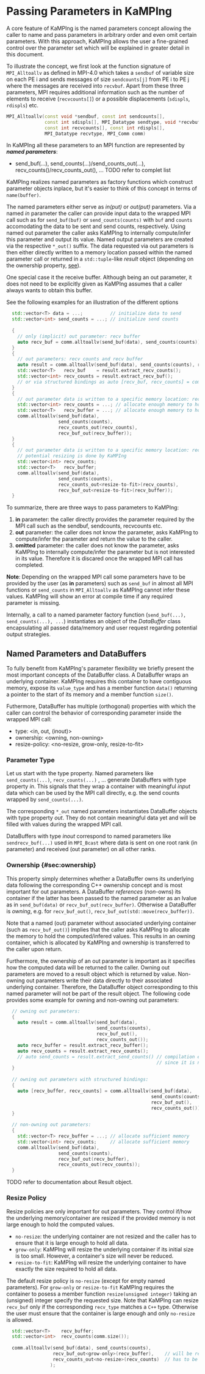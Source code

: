 # Passing Parameters in KaMPIng

A core feature of KaMPIng is the named parameters concept allowing the caller to name and pass parameters in arbitrary order and even omit certain parameters.
With this approach, KaMPIng allows the user a fine-grained control over the parameter set which will be explained in greater detail in this document.

To illustrate the concept, we first look at the function signature of `MPI_Alltoallv` as defined in MPI-4.0 which takes a `sendbuf` of variable
size on each PE i and sends messages of size `sendcounts[j]` from PE i to PE j where the messages are received into `recvbuf`.
Apart from these three parameters, MPI requires additional information such as the number of elements to receive (`recvcounts[]`) or a possible displacements (`sdispls`, `rdispls`) etc.
```cpp
MPI_Alltoallv(const void *sendbuf, const int sendcounts[],
              const int sdispls[], MPI_Datatype sendtype, void *recvbuf,
              const int recvcounts[], const int rdispls[],
              MPI_Datatype recvtype, MPI_Comm comm)
```

In KaMPIng all these parameters to an MPI function are represented by ***named parameters***:
- send_buf(...), send_counts(...)/send_counts_out(...), recv_counts()/recv_counts_out(), ... TODO refer to complet list

KaMPIng realizes named parameters as factory functions which construct parameter objects inplace, but it's easier to think of this concept in terms of `name(buffer)`.

The named parameters either serve as *in(put)* or *out(put)* parameters.
Via a named *in* parameter the caller can provide input data to the wrapped MPI call such as for `send_buf(buf)` or `send_counts(counts)` with `buf` and `counts` accomodating the data to be sent and send counts, respectively.
Using named out parameter the caller asks KaMPIng to internally compute/infer this parameter and output its value. Named output parameters are created via the respective `*_out()` suffix.
The data requested via out parameters is then either directly written to a memory location passed within the named parameter call or returned in a `std::tuple`-like *result* object (depending on the ownership property, [see](#sec:ownership)).

One special case it the receive buffer. Although being an out parameter, it does not need to be explicitly given as KaMPIng assumes that a caller always wants to obtain this buffer.

See the following examples for an illustration of the different options

```cpp
  std::vector<T> data = ...;          // initialize data to send
  std::vector<int> send_counts = ...; // initialize send counts
  
  {
    // only (implicit) out parameter: recv buffer
    auto recv_buf = comm.alltoallv(send_buf(data), send_counts(counts));
  }
  {
    // out parameters: recv counts and recv buffer
    auto result = comm.alltoallv(send_buf(data), send_counts(counts), recv_counts_out());
    std::vector<T>   recv_buf    = result.extract_recv_counts();
    std::vector<int> recv_counts = result.extract_recv_buf();
    // or via structured bindings as auto [recv_buf, recv_counts] = comm.alltoallv(...);
  }
  {
    // out parameter data is written to a specific memory location: recv counts and recv buffer
    std::vector<int> recv_counts = ...; // allocate enough memory to hold recv counts
    std::vector<T>   recv_buffer = ...; // allocate enough memory to hold recv elements
    comm.alltoallv(send_buf(data),
                   send_counts(counts),
                   recv_counts_out(recv_counts),
                   recv_buf_out(recv_buffer));
  }
  {
    // out parameter data is written to a specific memory location: recv counts and recv buffer
    // potential resizing is done by KaMPIng
    std::vector<int> recv_counts;
    std::vector<T>   recv_buffer;
    comm.alltoallv(send_buf(data),
                   send_counts(counts),
                   recv_counts_out<resize-to-fit>(recv_counts),
                   recv_buf_out<resize-to-fit>(recv_buffer));
  }
```

To summarize, there are three ways to pass parameters to KaMPIng:
1. **in** parameter: the caller directly provides the parameter required by the MPI call such as the sendbuf, sendcounts, recvcounts etc.
2. **out** parameter: the caller does not know the parameter, asks KaMPIng to compute/infer the parameter and return the value to the caller.
3. **omitted** parameter: the caller does not know the parameter, asks KaMPIng to internally compute/infer the parameter but is not interested in its value. Therefore it is discared once the wrapped MPI call has completed.

**Note**: Depending on the wrapped MPI call some parameters have to be provided by the user (as **in** parameters) such as `send_buf` in almost all MPI functions or `send_counts` in `MPI_Alltoallv` as KaMPIng cannot infer these values.
KaMPIng will show an error at compile time if any required parameter is missing.


Internally, a call to a named parameter factory function (`send_buf(...), send_counts(...), ...`) instantiates an object of the *DataBuffer* class encapsulating
all passed data/memory and user request regarding potential output strategies.

## Named Parameters and DataBuffers
To fully benefit from KaMPIng's parameter flexibility we briefly present the most important concepts of the DataBuffer class.
A DataBuffer wraps an underlying container. KaMPIng requires this container to have contiguous memory, expose its `value_type` and has a member function `data()` returning a pointer to the start of its memory and a member function `size()`.

Futhermore, DataBuffer has multiple (orthogonal) properties with which the caller can control the behavior of corresponding parameter inside the wrapped MPI call:
- type: <in, out, (inout)>
- ownership: <owning, non-owning>
- resize-policy: <no-resize, grow-only, resize-to-fit>

### Parameter Type

Let us start with the type property. Named parameters like `send_counts(...)`, `recv_counts(...)` , ... generate DataBuffers with type property *in*.
This signals that they wrap a container with meaningful *input* data which can be used by the MPI call directly, e.g. the send counts wrapped by `send_counts(...)`.

The corresponding `*_out` named parameters instantiates DataBuffer objects with type property *out*.
They do not contain meaningful data yet and will be filled with values during the wrapped MPI call.

DataBuffers with type *inout* correspond to named parameters like `sendrecv_buf(...)` used in `MPI_Bcast` where data is sent on one root rank (in parameter) and received (out parameter) on all other ranks.

### Ownership {#sec:ownership}
This property simply determines whether a DataBuffer owns its underlying data following the corresponding C++ ownership concept and is most important for out parameters.
A DataBuffer *references* (*non*-owns) its container if the latter has been passed to the named parameter as an lvalue as in `send_buf(data)` or `recv_buf_out(recv_buffer)`.
Otherwise a DataBuffer is *owning*, e.g. for `recv_buf_out()`, `recv_buf_out(std::move(recv_buffer))`.

Note that a named (out) parameter without associated underlying container (such as `recv_buf_out()`) implies that the caller asks KaMPIng to allocate the memory to hold the computed/infered values.
This results in an owning container, which is allocated by KaMPIng and ownership is transferred to the caller upon return.

Furthermore, the ownership of an out parameter is important as it specifies how the computed data will be returned to the caller.
Owning out parameters are moved to a result object which is returned by value.
Non-owning out parameters write their data directly to their associated underlying container.
Therefore, the DataBuffer object corresponding to this named parameter will not be part of the result object.
The following code provides some example for owning and non-owning out parameters:

```cpp
  // owning out parameters:
  {
    auto result = comm.alltoallv(send_buf(data),
                                 send_counts(counts),
                                 recv_buf_out(),
                                 recv_counts_out());
    auto recv_buffer = result.extract_recv_buffer();
    auto recv_counts = result.extract_recv_counts();
    // auto send_counts = result.extract_send_counts() // compilation error: this cannot be extracted
                                                       // since it is not specified as an out parameter.
  }
  
  // owning out parameters with structured bindings:
  {
    auto [recv_buffer, recv_counts] = comm.alltoallv(send_buf(data),
                                                     send_counts(counts),
                                                     recv_buf_out(),
                                                     recv_counts_out());
  }

  // non-owning out parameters:
  {
    std::vector<T> recv_buffer = ...; // allocate sufficient memory
    std::vector<int> recv_counts;     // allocate sufficient memory
    comm.alltoallv(send_buf(data),
                   send_counts(counts),
                   recv_buf_out(recv_buffer),
                   recv_counts_out(recv_counts));
  }
```

TODO refer to documentation about Result object.

### Resize Policy
Resize policies are only important for out parameters. They control if/how the underlying memory/container are resized if the provided memory is not large enough to hold the computed values.
- `no-resize`: the underlying container are not resized and the caller has to ensure that it is large enough to hold all data.
- `grow-only`: KaMPIng will resize the underlying container if its initial size is too small. However, a container's size will never be reduced.
- `resize-to-fit`: KaMPIng will resize the underlying container to have exactly the size required to hold all data.

The default resize policy is `no-resize` (except for empty named parameters).
For `grow-only` or `resize-to-fit` KaMPIng requires the container to posess a member function `resize(unsigned integer)` taking an (unsigned) integer specify the requested size.
Note that KaMPIng can resize `recv_buf` only if the corresponding `recv_type` matches a `C++` type. Otherwise the user must ensure that the container is large enough and only `no-resize` is allowed.

```cpp
  std::vector<T>    recv_buffer;                
  std::vector<int>  recv_counts(comm.size());   
  
  comm.alltoallv(send_buf(data), send_counts(counts),
                 recv_buf_out<grow-only>(recv_buffer),    // will be resized by KaMPIng
                 recv_counts_out<no-resize>(recv_counts)  // has to be large enough to hold all recv counts
                );
```
